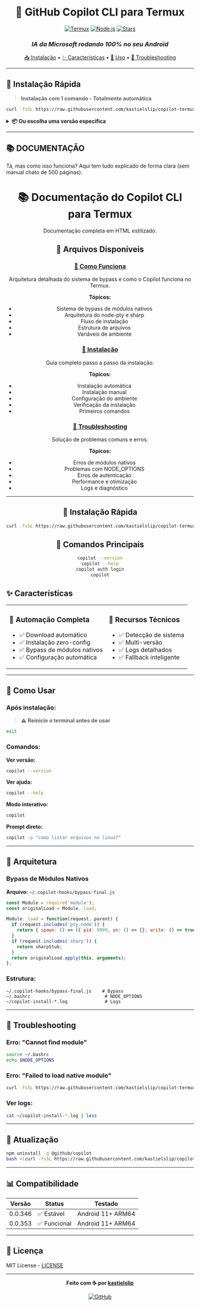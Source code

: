 <div align="center">

# 🤖 GitHub Copilot CLI para Termux

[![Termux](https://img.shields.io/badge/Termux-000000?style=for-the-badge&logo=android&logoColor=white)](https://termux.com)
[![Node.js](https://img.shields.io/badge/Node.js-43853D?style=for-the-badge&logo=node.js&logoColor=white)](https://nodejs.org)
[![Stars](https://img.shields.io/github/stars/kastielslip/copilot-termux?style=for-the-badge)](https://github.com/kastielslip/copilot-termux)

### *IA da Microsoft rodando 100% no seu Android*

[📥 Instalação](#-instalação-rápida) • [✨ Características](#-características) • [🎯 Uso](#-como-usar) • [🐛 Troubleshooting](#-troubleshooting)

</div>

---

## 🚀 Instalação Rápida

> **Instalação com 1 comando - Totalmente automática**

```bash
curl -fsSL https://raw.githubusercontent.com/kastielslip/copilot-termux/master/install.sh | bash
```

<details>
<summary><b>📦 Ou escolha uma versão específica</b></summary>

### Versão 0.0.353 (mais recente)
```bash
bash <(curl -fsSL https://raw.githubusercontent.com/kastielslip/copilot-termux/master/install.sh) 0.0.353
```

### Versão 0.0.346 (estável)
```bash
bash <(curl -fsSL https://raw.githubusercontent.com/kastielslip/copilot-termux/master/install.sh) 0.0.346
```

</details>

---

## 📚 DOCUMENTAÇÃO

Tá, mas como isso funciona? Aqui tem tudo explicado de forma clara (sem manual chato de 500 páginas):

<div align="center">

# 📚 Documentação do Copilot CLI para Termux

Documentação completa em HTML estilizado.

## 📄 Arquivos Disponíveis

### [📖 Como Funciona](COMO_FUNCIONA.html)
Arquitetura detalhada do sistema de bypass e como o Copilot funciona no Termux.

**Tópicos:**
- Sistema de bypass de módulos nativos
- Arquitetura do node-pty e sharp
- Fluxo de instalação
- Estrutura de arquivos
- Variáveis de ambiente

### [🔧 Instalação](INSTALACAO.html)
Guia completo passo a passo da instalação.

**Tópicos:**
- Instalação automática
- Instalação manual
- Configuração do ambiente
- Verificação da instalação
- Primeiros comandos

### [🐛 Troubleshooting](TROUBLESHOOTING.html)
Solução de problemas comuns e erros.

**Tópicos:**
- Erros de módulos nativos
- Problemas com NODE_OPTIONS
- Erros de autenticação
- Performance e otimização
- Logs e diagnóstico

---

## 🚀 Instalação Rápida

```bash
curl -fsSL https://raw.githubusercontent.com/kastielslip/copilot-termux/master/install.sh | bash
```

## 📝 Comandos Principais

```bash
copilot --version
copilot --help
copilot auth login
copilot
```

</div>


## ✨ Características

<table>
<tr>
<td>

### 🎯 Automação Completa
- ✅ Download automático
- ✅ Instalação zero-config
- ✅ Bypass de módulos nativos
- ✅ Configuração automática

</td>
<td>

### 🔧 Recursos Técnicos
- ✅ Detecção de sistema
- ✅ Multi-versão
- ✅ Logs detalhados
- ✅ Fallback inteligente

</td>
</tr>
</table>

---

## 🎯 Como Usar

### Após instalação:

> ⚠️ **Reinicie o terminal antes de usar**

```bash
exit
```

### Comandos:

**Ver versão:**
```bash
copilot --version
```

**Ver ajuda:**
```bash
copilot --help
```

**Modo interativo:**
```bash
copilot
```

**Prompt direto:**
```bash
copilot -p "como listar arquivos no linux?"
```

---

## 🔧 Arquitetura

### Bypass de Módulos Nativos

**Arquivo:** `~/.copilot-hooks/bypass-final.js`

```javascript
const Module = require('module');
const originalLoad = Module._load;

Module._load = function(request, parent) {
  if (request.includes('pty.node')) {
    return { spawn: () => ({ pid: 9999, on: () => {}, write: () => true }) };
  }
  if (request.includes('sharp')) {
    return sharpStub;
  }
  return originalLoad.apply(this, arguments);
};
```

### Estrutura:

```
~/.copilot-hooks/bypass-final.js    # Bypass
~/.bashrc                            # NODE_OPTIONS
~/copilot-install-*.log              # Logs
```

---

## 🐛 Troubleshooting

### Erro: "Cannot find module"

```bash
source ~/.bashrc
echo $NODE_OPTIONS
```

### Erro: "Failed to load native module"

```bash
curl -fsSL https://raw.githubusercontent.com/kastielslip/copilot-termux/master/install.sh | bash
```

### Ver logs:

```bash
cat ~/copilot-install-*.log | less
```

---

## 🔄 Atualização

```bash
npm uninstall -g @github/copilot
bash <(curl -fsSL https://raw.githubusercontent.com/kastielslip/copilot-termux/master/install.sh) 0.0.353
```

---

## 📊 Compatibilidade

| Versão | Status | Testado |
|--------|--------|---------|
| 0.0.346 | ✅ Estável | Android 11+ ARM64 |
| 0.0.353 | ✅ Funcional | Android 11+ ARM64 |

---

## 📜 Licença

MIT License - [LICENSE](LICENSE)

---

<div align="center">

**Feito com ☕ por [kastielslip](https://github.com/kastielslip)**

[![GitHub](https://img.shields.io/badge/GitHub-kastielslip-181717?style=for-the-badge&logo=github)](https://github.com/kastielslip)

</div>
